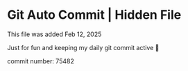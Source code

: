 # Git Auto Commit | Hidden File

This file was added Feb 12, 2025

Just for fun and keeping my daily git commit active 🤪

commit number: 75482
